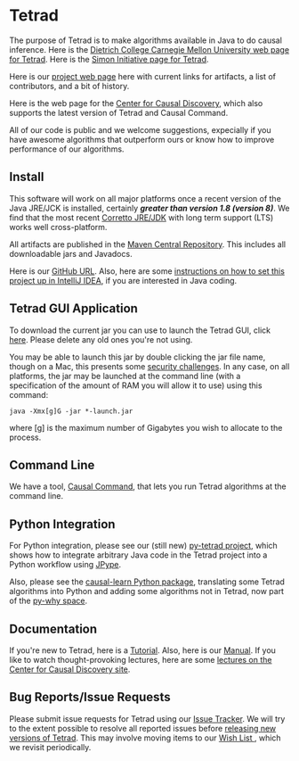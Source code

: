 # Tetrad

The purpose of Tetrad is to make algorithms available in Java to do causal inference. Here is the [Dietrich College Carnegie Mellon University web page for Tetrad](https://www.cmu.edu/dietrich/news/news-stories/2020/august/tetrad-sail.html). Here is the [Simon Initiative page for Tetrad](https://www.cmu.edu/simon/open-simon/toolkit/tools/learning-tools/tetrad.html).

Here is our [project web page](https://sites.google.com/view/tetradcausal) here with current links for artifacts, a list of contributors, and a bit of history.

Here is the web page for the [Center for Causal Discovery](https://www.ccd.pitt.edu/), which also supports the latest version of Tetrad and Causal Command.

All of our code is public and we welcome suggestions, expecially if you have awesome algorithms that outperform ours or know how to improve performance of our algorithms.

## Install

This software will work on all major platforms once a recent version of the Java JRE/JCK is installed, certainly **_greater than version 1.8 (version 8)_**. We find that the most recent [Corretto JRE/JDK](https://aws.amazon.com/corretto/?filtered-posts.sort-by=item.additionalFields.createdDate&filtered-posts.sort-order=desc) with long term support (LTS) works well cross-platform. 

All artifacts are published in the [Maven Central Repository](https://s01.oss.sonatype.org/content/repositories/releases/io/github/cmu-phil/). This includes all downloadable jars and Javadocs.

Here is our [GitHub URL](https://github.com/cmu-phil/tetrad). Also, here are some [instructions on how to set this project up in IntelliJ IDEA](https://github.com/cmu-phil/tetrad/wiki/Setting-up-Tetrad-in-IntelliJ-IDEA), if you are interested in Java coding.

## Tetrad GUI Application

To download the current jar you can use to launch the Tetrad GUI, click [here](https://s01.oss.sonatype.org/content/repositories/releases/io/github/cmu-phil/tetrad-gui/7.2.2/tetrad-gui-7.2.2-launch.jar). Please delete any old ones you're not using.

You may be able to launch this jar by double clicking the jar file name, though on a Mac, this presents some [security challenges](https://github.com/cmu-phil/tetrad/wiki/Dealing-with-Tetrad-on-a-Mac:--Security-Issues). In any case, on all platforms, the jar may be launched at the command line (with a specification of the amount of RAM you will allow it to use) using this command:

```
java -Xmx[g]G -jar *-launch.jar
```

where [g] is the maximum number of Gigabytes you wish to allocate to the process.

## Command Line

We have a tool, [Causal Command](https://github.com/bd2kccd/causal-cmd), that lets you run Tetrad algorithms at the command line.

## Python Integration

For Python integration, please see our (still new) [py-tetrad project](https://github.com/cmu-phil/py-tetrad), which shows how to integrate arbitrary Java code in the Tetrad project into a Python workflow using [JPype](https://jpype.readthedocs.io/en/latest/).

Also, please see the [causal-learn Python package](https://causal-learn.readthedocs.io/en/latest/), translating some Tetrad algorithms into Python and adding some algorithms not in Tetrad, now part of the [py-why space](https://github.com/py-why).

## Documentation

If you're new to Tetrad, here is a [Tutorial](https://rawgit.com/cmu-phil/tetrad/development/tetrad-gui/src/main/resources/resources/javahelp/manual/tetrad_tutorial.html). Also, here is our [Manual](https://htmlpreview.github.io/?https:///github.com/cmu-phil/tetrad/blob/development/docs/manual/index.html). If you like to watch thought-provoking lectures, here are some [lectures on the Center for Causal Discovery site](https://www.ccd.pitt.edu/video-tutorials/).

## Bug Reports/Issue Requests

Please submit issue requests for Tetrad using our [Issue Tracker](https://github.com/cmu-phil/tetrad/issues). We will try to the extent possible to resolve all reported issues before [releasing new versions of Tetrad](https://github.com/cmu-phil/tetrad/releases). This may involve moving items to our [Wish List
](https://github.com/cmu-phil/tetrad/wiki/Current-Wish-List), which we revisit periodically.
